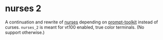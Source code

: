 # nurses 2

A continuation and rewrite of [nurses](https://www.github.com/salt-die/nurses) depending on [prompt-toolkit](https://github.com/prompt-toolkit) instead of curses.
`nurses_2` is meant for vt100 enabled, true color terminals.  (No support otherwise.)
